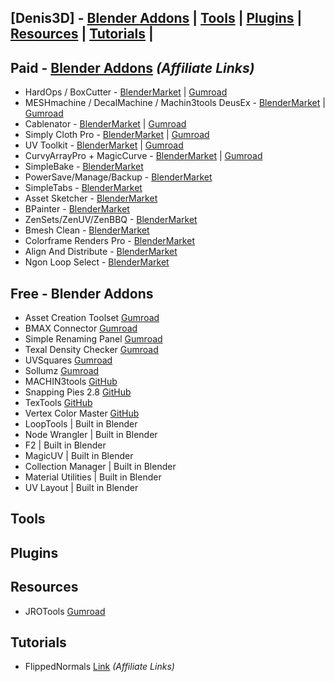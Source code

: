 ## [Denis3D] - [Blender Addons](#blender) | [Tools](#tools) | [Plugins](#plugins) | [Resources](#resources) | [Tutorials](#tutorials) |

<a name="blender"></a>
## Paid - [Blender Addons](https://blendermarket.com/?ref=378) *(Affiliate Links)*

- HardOps / BoxCutter - [BlenderMarket](https://blendermarket.com/creators/teamc?ref=378) |  [Gumroad](https://gumroad.com/a/30282867)
- MESHmachine / DecalMachine / Machin3tools DeusEx - [BlenderMarket](https://blendermarket.com/creators/machin3?ref=378) | [Gumroad](https://gumroad.com/a/147723379)
- Cablenator - [BlenderMarket](https://blendermarket.com/creators/sergey-kritskiy?ref=378) | [Gumroad](https://gumroad.com/a/875435123/oNtwv)
- Simply Cloth Pro - [BlenderMarket](https://blendermarket.com/creators/vjaceslavt?ref=378) | [Gumroad](https://gumroad.com/a/531502195)
- UV Toolkit - [BlenderMarket](https://blendermarket.com/creators/alexdev?ref=378) | [Gumroad](https://gumroad.com/a/447616115)
- CurvyArrayPro + MagicCurve - [BlenderMarket](https://blendermarket.com/creators/jobweek?ref=378) | [Gumroad](https://gumroad.com/a/941626483)
- SimpleBake - [BlenderMarket](https://blendermarket.com/creators/haughtygrayalien?ref=378)
- PowerSave/Manage/Backup - [BlenderMarket](https://blendermarket.com/creators/bonjorno7?ref=378)
- SimpleTabs - [BlenderMarket](https://blendermarket.com/products/simple-tabs)
- Asset Sketcher - [BlenderMarket](https://blendermarket.com/creators/ndee?ref=378)
- BPainter - [BlenderMarket](https://blendermarket.com/creators/ndee?ref=378)
- ZenSets/ZenUV/ZenBBQ - [BlenderMarket](https://blendermarket.com/creators/sergey-tyapkin?ref=378)
- Bmesh Clean - [BlenderMarket](https://blendermarket.com/creators/andrew_d_shop?ref=378)
- Colorframe Renders Pro - [BlenderMarket](https://blendermarket.com/products/colorframe-renders-pro?ref=378)
- Align And Distribute - [BlenderMarket](https://blendermarket.com/products/align-and-distribute?ref=378)
- Ngon Loop Select - [BlenderMarket](https://blendermarket.com/products/ngon-loop-select?ref=378)

## Free - Blender Addons

- Asset Creation Toolset [Gumroad](https://gumroad.com/l/hPXIh)
- BMAX Connector [Gumroad](https://gumroad.com/l/B2MAX)
- Simple Renaming Panel [Gumroad](https://gumroad.com/l/simple_renaming_panel)
- Texal Density Checker [Gumroad](https://gumroad.com/l/CEIOR)
- UVSquares [Gumroad](https://github.com/Radivarig/UvSquares)
- Sollumz [Gumroad](https://github.com/Skylumz/Sollumz)
- MACHIN3tools [GitHub](https://github.com/machin3io/MACHIN3tools)
- Snapping Pies 2.8 [GitHub](https://github.com/mx1001/power_snapping_pies)
- TexTools [GitHub](https://github.com/SavMartin/TexTools-Blender)
- Vertex Color Master [GitHub](https://github.com/andyp123/blender_vertex_color_master)
- LoopTools | Built in Blender
- Node Wrangler | Built in Blender
- F2 | Built in Blender
- MagicUV | Built in Blender
- Collection Manager | Built in Blender
- Material Utilities | Built in Blender
- UV Layout | Built in Blender

<a name="tools"></a>
## Tools

<a name="plugins"></a>
## Plugins

<a name="resources"></a>
## Resources

- JROTools [Gumroad](https://gumroad.com/a/8524915)

<a name="tutorials"></a>
## Tutorials

- FlippedNormals [Link](https://flippednormals.com/ref/denis3d/) *(Affiliate Links)*
